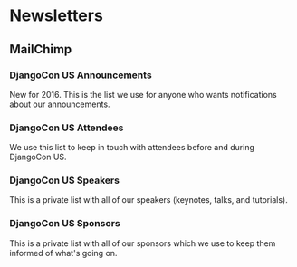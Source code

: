 # Newsletters

## MailChimp

### DjangoCon US Announcements

New for 2016. This is the list we use for anyone who wants notifications about our announcements.

### DjangoCon US Attendees

We use this list to keep in touch with attendees before and during DjangoCon US.

### DjangoCon US Speakers

This is a private list with all of our speakers (keynotes, talks, and tutorials).

### DjangoCon US Sponsors

This is a private list with all of our sponsors which we use to keep them informed of what's going on.

